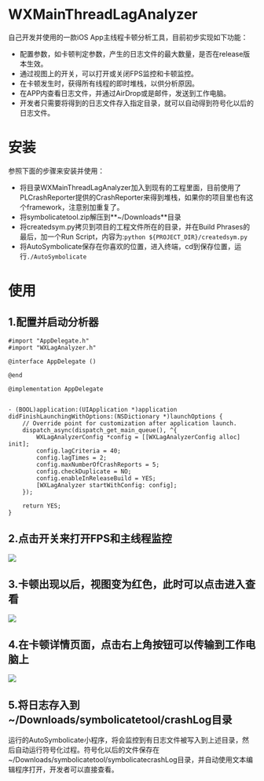 # WXMainThreadLagAnalyzer
自己开发并使用的一款iOS App主线程卡顿分析工具，目前初步实现如下功能：  

* 配置参数，如卡顿判定参数，产生的日志文件的最大数量，是否在release版本生效。
* 通过视图上的开关，可以打开或关闭FPS监控和卡顿监控。
* 在卡顿发生时，获得所有线程的即时堆栈，以供分析原因。
* 在APP内查看日志文件，并通过AirDrop或是邮件，发送到工作电脑。
* 开发者只需要将得到的日志文件存入指定目录，就可以自动得到符号化以后的日志文件。

# 安装
参照下面的步骤来安装并使用：  

* 将目录WXMainThreadLagAnalyzer加入到现有的工程里面，目前使用了PLCrashReporter提供的CrashReporter来得到堆栈，如果你的项目里也有这个framework，注意别加重复了。
* 将symbolicatetool.zip解压到**~/Downloads**目录
* 将createdsym.py拷贝到项目的工程文件所在的目录，并在Build Phrases的最后，加一个Run Script，内容为:`python ${PROJECT_DIR}/createdsym.py`
* 将AutoSymbolicate保存在你喜欢的位置，进入终端，cd到保存位置，运行`./AutoSymbolicate`

# 使用
## 1.配置并启动分析器  
```
#import "AppDelegate.h"
#import "WXLagAnalyzer.h"

@interface AppDelegate ()

@end

@implementation AppDelegate


- (BOOL)application:(UIApplication *)application didFinishLaunchingWithOptions:(NSDictionary *)launchOptions {
    // Override point for customization after application launch.
    dispatch_async(dispatch_get_main_queue(), ^{
        WXLagAnalyzerConfig *config = [[WXLagAnalyzerConfig alloc] init];
        config.lagCriteria = 40;
        config.lagTimes = 2;
        config.maxNumberOfCrashReports = 5;
        config.checkDuplicate = NO;
        config.enableInReleaseBuild = YES;
        [WXLagAnalyzer startWithConfig: config];
    });
    
    return YES;
}
```

## 2.点击开关来打开FPS和主线程监控  
![](https://github.com/buptwsg/WXMainThreadLagAnalyzer/blob/master/Shots/turnon.PNG)  

## 3.卡顿出现以后，视图变为红色，此时可以点击进入查看
![](https://github.com/buptwsg/WXMainThreadLagAnalyzer/blob/master/Shots/crashlist.PNG)  

## 4.在卡顿详情页面，点击右上角按钮可以传输到工作电脑上
![](https://github.com/buptwsg/WXMainThreadLagAnalyzer/blob/master/Shots/sendtopic.PNG)  

## 5.将日志存入到~/Downloads/symbolicatetool/crashLog目录
运行的AutoSymbolicate小程序，将会监控到有日志文件被写入到上述目录，然后自动运行符号化过程。符号化以后的文件保存在~/Downloads/symbolicatetool/symbolicatecrashLog目录，并自动使用文本编辑程序打开，开发者可以直接查看。 
